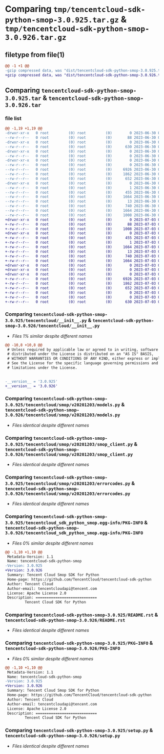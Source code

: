 # Comparing `tmp/tencentcloud-sdk-python-smop-3.0.925.tar.gz` & `tmp/tencentcloud-sdk-python-smop-3.0.926.tar.gz`

## filetype from file(1)

```diff
@@ -1 +1 @@
-gzip compressed data, was "dist/tencentcloud-sdk-python-smop-3.0.925.tar", last modified: Fri Jun 30 02:20:37 2023, max compression
+gzip compressed data, was "dist/tencentcloud-sdk-python-smop-3.0.926.tar", last modified: Mon Jul  3 00:33:06 2023, max compression
```

## Comparing `tencentcloud-sdk-python-smop-3.0.925.tar` & `tencentcloud-sdk-python-smop-3.0.926.tar`

### file list

```diff
@@ -1,19 +1,19 @@
-drwxr-xr-x   0 root         (0) root         (0)        0 2023-06-30 02:20:37.000000 tencentcloud-sdk-python-smop-3.0.925/
--rw-r--r--   0 root         (0) root         (0)       88 2023-06-30 02:20:37.000000 tencentcloud-sdk-python-smop-3.0.925/setup.cfg
-drwxr-xr-x   0 root         (0) root         (0)        0 2023-06-30 02:20:37.000000 tencentcloud-sdk-python-smop-3.0.925/tencentcloud/
--rw-r--r--   0 root         (0) root         (0)      630 2023-06-30 02:20:36.000000 tencentcloud-sdk-python-smop-3.0.925/tencentcloud/__init__.py
-drwxr-xr-x   0 root         (0) root         (0)        0 2023-06-30 02:20:37.000000 tencentcloud-sdk-python-smop-3.0.925/tencentcloud/smop/
--rw-r--r--   0 root         (0) root         (0)        0 2023-06-30 02:20:36.000000 tencentcloud-sdk-python-smop-3.0.925/tencentcloud/smop/__init__.py
-drwxr-xr-x   0 root         (0) root         (0)        0 2023-06-30 02:20:37.000000 tencentcloud-sdk-python-smop-3.0.925/tencentcloud/smop/v20201203/
--rw-r--r--   0 root         (0) root         (0)        0 2023-06-30 02:20:36.000000 tencentcloud-sdk-python-smop-3.0.925/tencentcloud/smop/v20201203/__init__.py
--rw-r--r--   0 root         (0) root         (0)     6926 2023-06-30 02:20:36.000000 tencentcloud-sdk-python-smop-3.0.925/tencentcloud/smop/v20201203/models.py
--rw-r--r--   0 root         (0) root         (0)     1862 2023-06-30 02:20:36.000000 tencentcloud-sdk-python-smop-3.0.925/tencentcloud/smop/v20201203/smop_client.py
--rw-r--r--   0 root         (0) root         (0)      652 2023-06-30 02:20:36.000000 tencentcloud-sdk-python-smop-3.0.925/tencentcloud/smop/v20201203/errorcodes.py
-drwxr-xr-x   0 root         (0) root         (0)        0 2023-06-30 02:20:37.000000 tencentcloud-sdk-python-smop-3.0.925/tencentcloud_sdk_python_smop.egg-info/
--rw-r--r--   0 root         (0) root         (0)        1 2023-06-30 02:20:37.000000 tencentcloud-sdk-python-smop-3.0.925/tencentcloud_sdk_python_smop.egg-info/dependency_links.txt
--rw-r--r--   0 root         (0) root         (0)      455 2023-06-30 02:20:37.000000 tencentcloud-sdk-python-smop-3.0.925/tencentcloud_sdk_python_smop.egg-info/SOURCES.txt
--rw-r--r--   0 root         (0) root         (0)     1664 2023-06-30 02:20:37.000000 tencentcloud-sdk-python-smop-3.0.925/tencentcloud_sdk_python_smop.egg-info/PKG-INFO
--rw-r--r--   0 root         (0) root         (0)       13 2023-06-30 02:20:37.000000 tencentcloud-sdk-python-smop-3.0.925/tencentcloud_sdk_python_smop.egg-info/top_level.txt
--rw-r--r--   0 root         (0) root         (0)      740 2023-06-30 02:20:36.000000 tencentcloud-sdk-python-smop-3.0.925/README.rst
--rw-r--r--   0 root         (0) root         (0)     1664 2023-06-30 02:20:37.000000 tencentcloud-sdk-python-smop-3.0.925/PKG-INFO
--rw-r--r--   0 root         (0) root         (0)     1008 2023-06-30 02:20:36.000000 tencentcloud-sdk-python-smop-3.0.925/setup.py
+drwxr-xr-x   0 root         (0) root         (0)        0 2023-07-03 00:33:06.000000 tencentcloud-sdk-python-smop-3.0.926/
+-rw-r--r--   0 root         (0) root         (0)       88 2023-07-03 00:33:06.000000 tencentcloud-sdk-python-smop-3.0.926/setup.cfg
+-rw-r--r--   0 root         (0) root         (0)     1008 2023-07-03 00:33:06.000000 tencentcloud-sdk-python-smop-3.0.926/setup.py
+drwxr-xr-x   0 root         (0) root         (0)        0 2023-07-03 00:33:06.000000 tencentcloud-sdk-python-smop-3.0.926/tencentcloud_sdk_python_smop.egg-info/
+-rw-r--r--   0 root         (0) root         (0)      455 2023-07-03 00:33:06.000000 tencentcloud-sdk-python-smop-3.0.926/tencentcloud_sdk_python_smop.egg-info/SOURCES.txt
+-rw-r--r--   0 root         (0) root         (0)        1 2023-07-03 00:33:06.000000 tencentcloud-sdk-python-smop-3.0.926/tencentcloud_sdk_python_smop.egg-info/dependency_links.txt
+-rw-r--r--   0 root         (0) root         (0)     1664 2023-07-03 00:33:06.000000 tencentcloud-sdk-python-smop-3.0.926/tencentcloud_sdk_python_smop.egg-info/PKG-INFO
+-rw-r--r--   0 root         (0) root         (0)       13 2023-07-03 00:33:06.000000 tencentcloud-sdk-python-smop-3.0.926/tencentcloud_sdk_python_smop.egg-info/top_level.txt
+-rw-r--r--   0 root         (0) root         (0)      740 2023-07-03 00:33:06.000000 tencentcloud-sdk-python-smop-3.0.926/README.rst
+-rw-r--r--   0 root         (0) root         (0)     1664 2023-07-03 00:33:06.000000 tencentcloud-sdk-python-smop-3.0.926/PKG-INFO
+drwxr-xr-x   0 root         (0) root         (0)        0 2023-07-03 00:33:06.000000 tencentcloud-sdk-python-smop-3.0.926/tencentcloud/
+drwxr-xr-x   0 root         (0) root         (0)        0 2023-07-03 00:33:06.000000 tencentcloud-sdk-python-smop-3.0.926/tencentcloud/smop/
+drwxr-xr-x   0 root         (0) root         (0)        0 2023-07-03 00:33:06.000000 tencentcloud-sdk-python-smop-3.0.926/tencentcloud/smop/v20201203/
+-rw-r--r--   0 root         (0) root         (0)     6926 2023-07-03 00:33:06.000000 tencentcloud-sdk-python-smop-3.0.926/tencentcloud/smop/v20201203/models.py
+-rw-r--r--   0 root         (0) root         (0)     1862 2023-07-03 00:33:06.000000 tencentcloud-sdk-python-smop-3.0.926/tencentcloud/smop/v20201203/smop_client.py
+-rw-r--r--   0 root         (0) root         (0)      652 2023-07-03 00:33:06.000000 tencentcloud-sdk-python-smop-3.0.926/tencentcloud/smop/v20201203/errorcodes.py
+-rw-r--r--   0 root         (0) root         (0)        0 2023-07-03 00:33:06.000000 tencentcloud-sdk-python-smop-3.0.926/tencentcloud/smop/v20201203/__init__.py
+-rw-r--r--   0 root         (0) root         (0)        0 2023-07-03 00:33:06.000000 tencentcloud-sdk-python-smop-3.0.926/tencentcloud/smop/__init__.py
+-rw-r--r--   0 root         (0) root         (0)      630 2023-07-03 00:33:06.000000 tencentcloud-sdk-python-smop-3.0.926/tencentcloud/__init__.py
```

### Comparing `tencentcloud-sdk-python-smop-3.0.925/tencentcloud/__init__.py` & `tencentcloud-sdk-python-smop-3.0.926/tencentcloud/__init__.py`

 * *Files 1% similar despite different names*

```diff
@@ -10,8 +10,8 @@
 # Unless required by applicable law or agreed to in writing, software
 # distributed under the License is distributed on an "AS IS" BASIS,
 # WITHOUT WARRANTIES OR CONDITIONS OF ANY KIND, either express or implied.
 # See the License for the specific language governing permissions and
 # limitations under the License.
 
 
-__version__ = '3.0.925'
+__version__ = '3.0.926'
```

### Comparing `tencentcloud-sdk-python-smop-3.0.925/tencentcloud/smop/v20201203/models.py` & `tencentcloud-sdk-python-smop-3.0.926/tencentcloud/smop/v20201203/models.py`

 * *Files identical despite different names*

### Comparing `tencentcloud-sdk-python-smop-3.0.925/tencentcloud/smop/v20201203/smop_client.py` & `tencentcloud-sdk-python-smop-3.0.926/tencentcloud/smop/v20201203/smop_client.py`

 * *Files identical despite different names*

### Comparing `tencentcloud-sdk-python-smop-3.0.925/tencentcloud/smop/v20201203/errorcodes.py` & `tencentcloud-sdk-python-smop-3.0.926/tencentcloud/smop/v20201203/errorcodes.py`

 * *Files identical despite different names*

### Comparing `tencentcloud-sdk-python-smop-3.0.925/tencentcloud_sdk_python_smop.egg-info/PKG-INFO` & `tencentcloud-sdk-python-smop-3.0.926/tencentcloud_sdk_python_smop.egg-info/PKG-INFO`

 * *Files 0% similar despite different names*

```diff
@@ -1,10 +1,10 @@
 Metadata-Version: 1.1
 Name: tencentcloud-sdk-python-smop
-Version: 3.0.925
+Version: 3.0.926
 Summary: Tencent Cloud Smop SDK for Python
 Home-page: https://github.com/TencentCloud/tencentcloud-sdk-python
 Author: Tencent Cloud
 Author-email: tencentcloudapi@tencent.com
 License: Apache License 2.0
 Description: ============================
         Tencent Cloud SDK for Python
```

### Comparing `tencentcloud-sdk-python-smop-3.0.925/README.rst` & `tencentcloud-sdk-python-smop-3.0.926/README.rst`

 * *Files identical despite different names*

### Comparing `tencentcloud-sdk-python-smop-3.0.925/PKG-INFO` & `tencentcloud-sdk-python-smop-3.0.926/PKG-INFO`

 * *Files 0% similar despite different names*

```diff
@@ -1,10 +1,10 @@
 Metadata-Version: 1.1
 Name: tencentcloud-sdk-python-smop
-Version: 3.0.925
+Version: 3.0.926
 Summary: Tencent Cloud Smop SDK for Python
 Home-page: https://github.com/TencentCloud/tencentcloud-sdk-python
 Author: Tencent Cloud
 Author-email: tencentcloudapi@tencent.com
 License: Apache License 2.0
 Description: ============================
         Tencent Cloud SDK for Python
```

### Comparing `tencentcloud-sdk-python-smop-3.0.925/setup.py` & `tencentcloud-sdk-python-smop-3.0.926/setup.py`

 * *Files identical despite different names*

